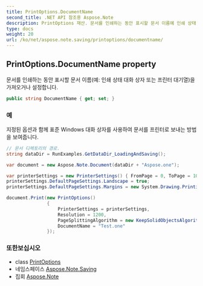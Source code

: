 ```yaml
---
title: PrintOptions.DocumentName
second_title: .NET API 참조용 Aspose.Note
description: PrintOptions 재산. 문서를 인쇄하는 동안 표시할 문서 이름예 인쇄 상태 대화 상자 또는 프린터 대기열을 가져오거나 설정합니다.
type: docs
weight: 20
url: /ko/net/aspose.note.saving/printoptions/documentname/
---
```

## PrintOptions.DocumentName property

문서를 인쇄하는 동안 표시할 문서 이름(예: 인쇄 상태 대화 상자 또는 프린터 대기열)을 가져오거나 설정합니다.

```csharp
public string DocumentName { get; set; }
```

### 예

지정된 옵션과 함께 표준 Windows 대화 상자를 사용하여 문서를 프린터로 보내는 방법을 보여줍니다.

```csharp
// 문서 디렉토리의 경로.
string dataDir = RunExamples.GetDataDir_LoadingAndSaving();

var document = new Aspose.Note.Document(dataDir + "Aspose.one");

var printerSettings = new PrinterSettings() { FromPage = 0, ToPage = 10 };
printerSettings.DefaultPageSettings.Landscape = true;
printerSettings.DefaultPageSettings.Margins = new System.Drawing.Printing.Margins(50, 50, 150, 50);

document.Print(new PrintOptions()
               {
                   PrinterSettings = printerSettings,
                   Resolution = 1200,
                   PageSplittingAlgorithm = new KeepSolidObjectsAlgorithm(),
                   DocumentName = "Test.one"
               });
```

### 또한보십시오

* class [PrintOptions](../)
* 네임스페이스 [Aspose.Note.Saving](../../printoptions/)
* 집회 [Aspose.Note](../../../)


